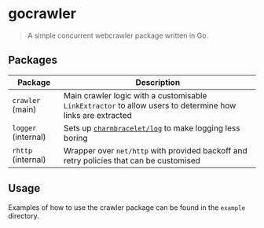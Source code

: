 # gocrawler

> A simple concurrent webcrawler package written in Go.

## Packages

| Package             | Description                                                                                                |
| ------------------- | ---------------------------------------------------------------------------------------------------------- |
| `crawler` (main)    | Main crawler logic with a customisable `LinkExtractor` to allow users to determine how links are extracted |
| `logger` (internal) | Sets up [`charmbracelet/log`](https://github.com/charmbracelet/log) to make logging less boring            |
| `rhttp` (internal)  | Wrapper over `net/http` with provided backoff and retry policies that can be customised                    |

## Usage

Examples of how to use the crawler package can be found in the `example` directory.
